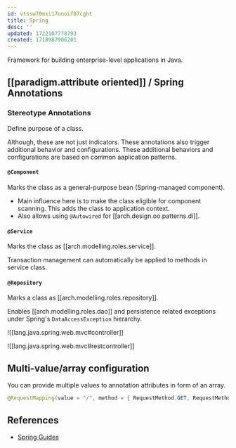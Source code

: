 ```yaml
---
id: vtssw70mxi17onoif07cght
title: Spring
desc: ''
updated: 1722107778793
created: 1718987906201
---
```


Framework for building enterprise-level applications in Java. 



## [[paradigm.attribute oriented]] / Spring Annotations

### Stereotype Annotations

Define purpose of a class. 

Although, these are not just indicators. These annotations also trigger additional behavior and configurations. These additional behaviors and configurations are based on common aaplication patterns.

#### `@Component`

Marks the class as a general-purpose bean (Spring-managed component).

- Main influence here is to make the class eligible for component scanning. This adds the class to application context.
- Also allows using `@Autowired` for [[arch.design.oo.patterns.di]].


#### `@Service`

Marks the class as [[arch.modelling.roles.service]].

Transaction management can automatically be applied to methods in service class.

#### `@Repository`

Marks a class as [[arch.modelling.roles.repository]].


Enables [[arch.modelling.roles.dao]] and persistence related exceptions under Spring's `DataAccessException` hierarchy.


![[lang.java.spring.web.mvc#controller]]

![[lang.java.spring.web.mvc#restcontroller]]


## Multi-value/array configuration

You can provide multiple values to annotation attributes in form of an array.

```java
@RequestMapping(value = "/", method = { RequestMethod.GET, RequestMethod.POST })
```



## References

- [Spring Guides](https://spring.io/guides) 